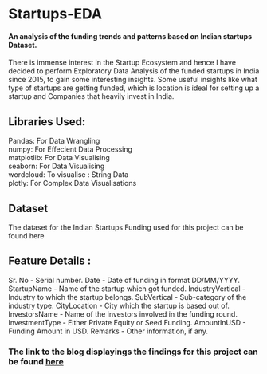 # Startups-EDA
#### An analysis of the funding trends and patterns based on Indian startups Dataset.
There is immense interest in the Startup Ecosystem and hence I have decided to perform Exploratory Data Analysis of the funded startups in India since 2015, to gain some interesting insights.
Some useful insights like what type of startups are getting funded, which is location is ideal for setting up a startup and Companies that heavily invest in India.
## Libraries Used:
Pandas: For Data Wrangling  
numpy: For Effecient Data Processing  
matplotlib: For Data Visualising  
seaborn: For Data Visualising  
wordcloud: To visualise : String Data  
plotly: For Complex Data Visualisations  
## Dataset
The dataset for the Indian Startups Funding used for this project can be found here
## Feature Details :
Sr. No - Serial number. Date - Date of funding in format DD/MM/YYYY. StartupName - Name of the startup which got funded. IndustryVertical - Industry to which the startup belongs. SubVertical - Sub-category of the industry type. CityLocation - City which the startup is based out of. InvestorsName - Name of the investors involved in the funding round. InvestmentType - Either Private Equity or Seed Funding. AmountInUSD - Funding Amount in USD. Remarks - Other information, if any.
 ### The link to the blog displayings the findings for this project can be found [here](https://medium.com/@rishabh.runwal/heres-what-you-need-to-know-about-the-indian-startup-ecosystem-3bf979cd4abc)
